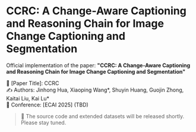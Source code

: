 # CCRC: A Change-Aware Captioning and Reasoning Chain for Image Change Captioning and Segmentation

Official implementation of the paper:
**"CCRC: A Change-Aware Captioning and Reasoning Chain for Image Change Captioning and Segmentation"**

📄 [Paper Title]: CCRC  
✍️ Authors: Jinhong Hua, Xiaoping Wang*, Shuyin Huang, Guojin Zhong, Kaitai Liu, Kai Lu*  
📅 Conference: [ECAI 2025] (TBD)

> 🚧 The source code and extended datasets will be released shortly. Please stay tuned.
